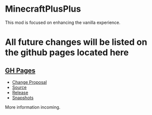 # MinecraftPlusPlus
This mod is focused on enhancing the vanilla experience.

# All future changes will be listed on the github pages located here
## [GH Pages](https://orioncoy.github.io/MinecraftPlusPlus/)

* [Change Proposal](https://github.com/orioncoy/MinecraftPlusPlus/blob/main/Markdown/ChangeProposal.md)
* [Source](https://github.com/orioncoy/MinecraftPlusPlus/tree/main/Source)
* [Release](https://github.com/orioncoy/MinecraftPlusPlus/tree/main/release)
* [Snapshots](https://github.com/orioncoy/MinecraftPlusPlus/tree/main/Snapshots)

More information incoming.
